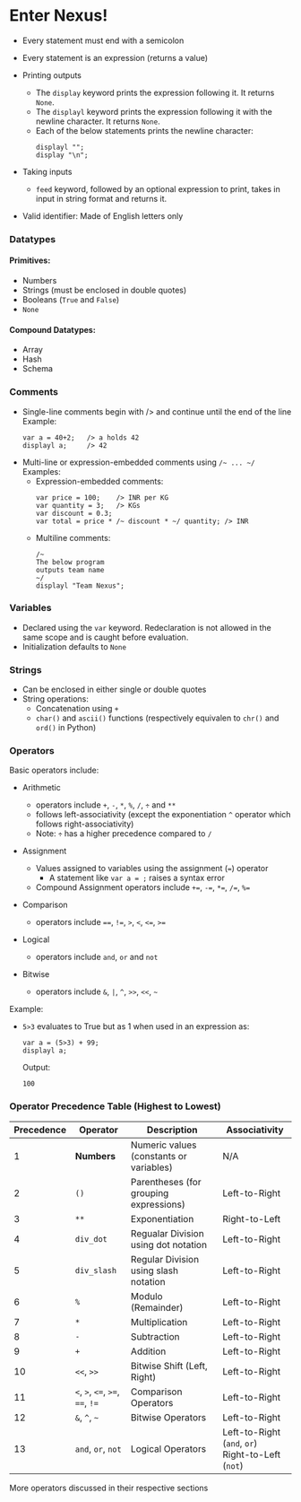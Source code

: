 # Enter Nexus!
- Every statement must end with a semicolon
- Every statement is an expression (returns a value)
- Printing outputs
    - The `display` keyword prints the expression following it. It returns `None`.
    - The `displayl` keyword prints the expression following it with the newline character. It returns `None`.
    - Each of the below statements prints the newline character:
        ```
        displayl ""; 
        display "\n";
        ```
- Taking inputs
    - `feed` keyword, followed by an optional expression to print, takes in input in string format and returns it.

- Valid identifier: Made of English letters only

### Datatypes
#### Primitives:
- Numbers
- Strings (must be enclosed in double quotes)
- Booleans (`True` and `False`)
- `None`  
#### Compound Datatypes:
- Array
- Hash
- Schema

### Comments
- Single-line comments begin with /> and continue until the end of the line
    Example:
    ```
    var a = 40+2;   /> a holds 42
    displayl a;     /> 42
    ```
-  Multi-line or expression-embedded comments using `/~ ... ~/`  
    Examples:
    - Expression-embedded comments:
        ```
        var price = 100;    /> INR per KG
        var quantity = 3;   /> KGs
        var discount = 0.3;
        var total = price * /~ discount * ~/ quantity; /> INR
        ```
    - Multiline comments:
        ```
        /~
        The below program
        outputs team name
        ~/
        displayl "Team Nexus";
        ```

### Variables
- Declared using the `var` keyword. Redeclaration is not allowed in the same scope and is caught before evaluation.
- Initialization defaults to `None`

### Strings
- Can be enclosed in either single or double quotes
- String operations:
    - Concatenation using `+`
    - `char()` and `ascii()` functions (respectively equivalen to `chr()` and `ord()` in Python)


### Operators
Basic operators include:
- Arithmetic
    - operators include `+`, `-`, `*`, `%`, `/`, `÷` and `**` 
    - follows left-associativity (except the exponentiation `^` operator which follows right-associativity)
    - Note: `÷` has a higher precedence compared to `/`

- Assignment
    - Values assigned to variables using the assignment (`=`) operator
        - A statement like `var a = ;` raises a syntax error
    - Compound Assignment operators include `+=`, `-=`, `*=`, `/=`, `%=`

- Comparison
    - operators include `==`, `!=`, `>`, `<`, `<=`, `>=`

- Logical
    - operators include `and`, `or` and `not`

- Bitwise
    - operators include `&`, `|`, `^`, `>>`, `<<`, `~`

Example:
- `5>3` evaluates to True but as 1 when used in an expression as:
    ```
    var a = (5>3) + 99;
    displayl a;
    ```
    Output:
    ```
    100
    ```

### Operator Precedence Table (Highest to Lowest)

| **Precedence** | **Operator**                           | **Description**                   | **Associativity**                                          |
| -------------------- | -------------------------------------------- | --------------------------------------- | ---------------------------------------------------------------- |
| 1                    | **Numbers**                            | Numeric values (constants or variables) | N/A                                                              |
| 2                    | `()`                                       | Parentheses (for grouping expressions)  | Left-to-Right                                                    |
| 3                    | `**`                                       | Exponentiation                          | Right-to-Left                                                    |
| 4                    | `div_dot`                                  | Regualar Division using dot notation       | Left-to-Right                                                    |
| 5                    | `div_slash`                                | Regular Division using slash notation   | Left-to-Right                                                    |
| 6                    | `%`                                        | Modulo (Remainder)                      | Left-to-Right                                                    |
| 7                    | `*`                                        | Multiplication                          | Left-to-Right                                                    |
| 8                    | `-`                                        | Subtraction                             | Left-to-Right                                                    |
| 9                    | `+`                                        | Addition                                | Left-to-Right                                                    |
| 10                   | `<<`, `>>`                               | Bitwise Shift (Left, Right)             | Left-to-Right                                                    |
| 11                   | `<`, `>`, `<=`, `>=`, `==`, `!=` | Comparison Operators                    | Left-to-Right                                                    |
| 12                   | `&`, `^`, `~`                          | Bitwise Operators                       | Left-to-Right                                                    |
| 13                   | `and`, `or`, `not`                     | Logical Operators                       | Left-to-Right (`and`, `or`) <br> Right-to-Left (`not`) |


More operators discussed in their respective sections
